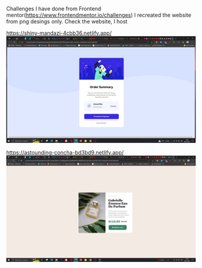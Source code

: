 
Challenges I have done from Frontend mentor(https://www.frontendmentor.io/challenges)
I recreated the website from png desings only.
Check the website, I host 

https://shiny-mandazi-4cbb36.netlify.app/
![ Preview for the Order summary card coding Solution](./fronend%20mentor%20Solution/order-summary-component-main/git_stuff/Screenshot.png)

https://astounding-concha-bd3bd9.netlify.app/
![ Preview for the Order summary card coding Solution](./fronend%20mentor%20Solution/product-preview-card-component-main/git_stuff/Screenshot.png)

